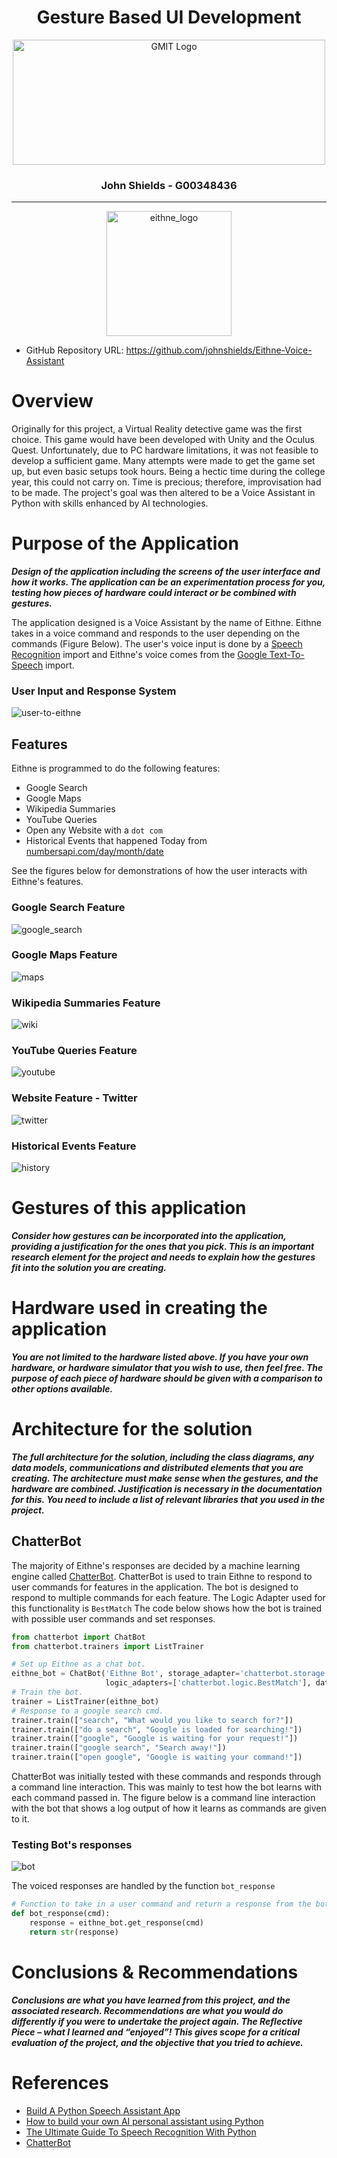 <h1 align="center">Gesture Based UI Development</h1>


<a href="https://www.gmit.ie/">
<p align="center"><img src="https://i.ibb.co/f1ZQSkt/logo-gmit.png"
alt="GMIT Logo" width="500" height="200"/>
</p></a>


<H3 align="center">John Shields - G00348436</H3>

***

<a href="https://github.com/johnshields/Eithne-Voice-Assistant">
<p align="center"><img src="https://bit.ly/3eqTQ8r" alt="eithne_logo" width="200"/></p>
</a>

* GitHub Repository URL: https://github.com/johnshields/Eithne-Voice-Assistant

# Overview
Originally for this project, a Virtual Reality detective game was the first choice. This game would have been developed
with Unity and the Oculus Quest. Unfortunately, due to PC hardware limitations, it was not feasible to develop a
sufficient game. Many attempts were made to get the game set up, but even basic setups took hours. Being a hectic time
during the college year, this could not carry on. Time is precious; therefore, improvisation had to be made. The
project's goal was then altered to be a Voice Assistant in Python with skills enhanced by AI technologies.

# Purpose of the Application
***Design of the application including the screens of the user interface and how it works. The application can be an
experimentation process for you, testing how pieces of hardware could interact or be combined with gestures.***

The application designed is a Voice Assistant by the name of Eithne.
Eithne takes in a voice command and responds to the user depending on the commands (Figure Below).
The user's voice input is done by a [Speech Recognition](https://pypi.org/project/SpeechRecognition/) import and 
Eithne's voice comes from the [Google Text-To-Speech](https://pypi.org/project/gTTS/) import.

### User Input and Response System
![user-to-eithne](https://user-images.githubusercontent.com/26766163/115712109-45eeb780-a36c-11eb-9a15-93ea71370f98.png)

## Features
Eithne is programmed to do the following features:

* Google Search
* Google Maps
* Wikipedia Summaries
* YouTube Queries
* Open any Website with a ``dot com``
* Historical Events that happened Today from [numbersapi.com/day/month/date](http://numbersapi.com/04/6/date)

See the figures below for demonstrations of how the user interacts with Eithne's features.

### Google Search Feature
![google_search](https://user-images.githubusercontent.com/26766163/115704335-27d08980-a363-11eb-9e0b-bd45794fcc7e.png)

### Google Maps Feature
![maps](https://user-images.githubusercontent.com/26766163/115704402-3dde4a00-a363-11eb-8b2c-09354da9b27d.png)

### Wikipedia Summaries Feature
![wiki](https://user-images.githubusercontent.com/26766163/115704633-8433a900-a363-11eb-8720-e4b4a0f741cc.png)

### YouTube Queries Feature
![youtube](https://user-images.githubusercontent.com/26766163/115704566-6d8d5200-a363-11eb-83bd-2949ff73d88e.png)

### Website Feature - Twitter
![twitter](https://user-images.githubusercontent.com/26766163/115704445-4b93cf80-a363-11eb-80d2-7639cff6c701.png)

### Historical Events Feature
![history](https://user-images.githubusercontent.com/26766163/115704375-34ed7880-a363-11eb-884b-d75f6cc6e5fb.png)


# Gestures of this application

***Consider how gestures can be incorporated into the application, providing a justification for the ones that you pick.
This is an important research element for the project and needs to explain how the gestures fit into the solution you
are creating.***

# Hardware used in creating the application

***You are not limited to the hardware listed above. If you have your own hardware, or hardware simulator that you wish
to use, then feel free. The purpose of each piece of hardware should be given with a comparison to other options
available.***

# Architecture for the solution

***The full architecture for the solution, including the class diagrams, any data models, communications and distributed
elements that you are creating. The architecture must make sense when the gestures, and the hardware are combined.
Justification is necessary in the documentation for this. You need to include a list of relevant libraries that you used
in the project.***

## ChatterBot
The majority of Eithne's responses are decided by a machine learning engine called [ChatterBot](https://chatterbot.readthedocs.io/en/stable/index.html).
ChatterBot is used to train Eithne to respond to user commands for features in the application.
The bot is designed to respond to multiple commands for each feature. 
The Logic Adapter used for this functionality is `BestMatch`
The code below shows how the bot is trained with possible user commands and set responses.

```python
from chatterbot import ChatBot
from chatterbot.trainers import ListTrainer

# Set up Eithne as a chat bot.
eithne_bot = ChatBot('Eithne Bot', storage_adapter='chatterbot.storage.SQLStorageAdapter',
                     logic_adapters=['chatterbot.logic.BestMatch'], database_uri=None)
# Train the bot.
trainer = ListTrainer(eithne_bot)
# Response to a google search cmd.
trainer.train(["search", "What would you like to search for?"])
trainer.train(["do a search", "Google is loaded for searching!"])
trainer.train(["google", "Google is waiting for your request!"])
trainer.train(["google search", "Search away!"])
trainer.train(["open google", "Google is waiting your command!"])
```

ChatterBot was initially tested with these commands and responds through a command line interaction. 
This was mainly to test how the bot learns with each command passed in. 
The figure below is a command line interaction with the bot 
that shows a log output of how it learns as commands are given to it.

### Testing Bot's responses
![bot](https://user-images.githubusercontent.com/26766163/115707377-9e22bb00-a366-11eb-8b43-c487817f481b.png)

The voiced responses are handled by the function ``bot_response``

```python
# Function to take in a user command and return a response from the bot.
def bot_response(cmd):
    response = eithne_bot.get_response(cmd)
    return str(response)
```

# Conclusions & Recommendations

***Conclusions are what you have learned from this project, and the associated research. Recommendations are what you
would do differently if you were to undertake the project again. The Reflective Piece – what I learned and “enjoyed”!
This gives scope for a critical evaluation of the project, and the objective that you tried to achieve.***

# References

* [Build A Python Speech Assistant App](https://youtu.be/x8xjj6cR9Nc)
* [How to build your own AI personal assistant using Python](https://bit.ly/3auyANP)
* [The Ultimate Guide To Speech Recognition With Python](https://realpython.com/python-speech-recognition/)
* [ChatterBot](https://chatterbot.readthedocs.io/en/stable/index.html#)